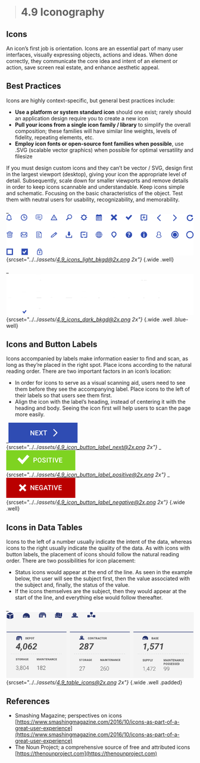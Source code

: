 > # **4.9** Iconography

## Icons

An icon’s first job is orientation. Icons are an essential part of many user interfaces, visually expressing objects, actions and ideas. When done correctly, they communicate the core idea and intent of an element or action, save screen real estate, and enhance aesthetic appeal.

## Best Practices

Icons are highly context-specific, but general best practices include:

- **Use a platform or system standard icon** should one exist; rarely should an application design require you to create a new icon
- **Pull your icons from a single icon family / library** to simplify the overall composition; these families will have similar line weights, levels of fidelity, repeating elements, etc.
- **Employ icon fonts or open-source font families when possible**, use .SVG (scalable vector graphics) when possible for optimal versatility and filesize

If you must design custom icons and they can’t be vector / SVG, design first in the largest viewport (desktop), giving your icon the appropriate level of detail. Subsequently, scale down for smaller viewports and remove details in order to keep icons scannable and understandable. Keep icons simple and schematic. Focusing on the basic characteristics of the object. Test them with neutral users for usability, recognizability, and memorability.

_![4.9 Icons](../_assets/4.9_icons_light_bkgd.png){srcset="../../_assets/4.9_icons_light_bkgd@2x.png 2x"}_
{.wide .well}

_![4.9 Icons](../_assets/4.9_icons_dark_bkgd.png){srcset="../../_assets/4.9_icons_dark_bkgd@2x.png 2x"}_
{.wide .well .blue-well}

## Icons and Button Labels

Icons accompanied by labels make information easier to find and scan, as long as they’re placed in the right spot. Place icons according to the natural reading order. There are two important factors in an icon’s location:

- In order for icons to serve as a visual scanning aid, users need to see them before they see the accompanying label. Place icons to the left of their labels so that users see them first.
- Align the icon with the label’s heading, instead of centering it with the heading and body. Seeing the icon first will help users to scan the page more easily.

_![4.9 Button](../_assets/4.9_icon_button_label_next.png){srcset="../../_assets/4.9_icon_button_label_next@2x.png 2x"}_
_![4.9 Button](../_assets/4.9_icon_button_label_positive.png){srcset="../../_assets/4.9_icon_button_label_positive@2x.png 2x"}_
_![4.9 Button](../_assets/4.9_icon_button_label_negative.png){srcset="../../_assets/4.9_icon_button_label_negative@2x.png 2x"}_
{.wide .well}

## Icons in Data Tables

Icons to the left of a number usually indicate the intent of the data, whereas icons to the right usually indicate the quality of the data. As with icons with button labels, the placement of icons should follow the natural reading order. There are two possibilities for icon placement:

- Status icons would appear at the end of the line. As seen in the example below, the user will see the subject first, then the value associated with the subject and, finally, the status of the value.
- If the icons themselves are the subject, then they would appear at the start of the line, and everything else would follow thereafter.

_![4.9 Table Icons](../_assets/4.9_table_icons.png){srcset="../../_assets/4.9_table_icons@2x.png 2x"}_
{.wide .well .padded}

## References

- Smashing Magazine; perspectives on icons [https://www.smashingmagazine.com/2016/10/icons-as-part-of-a-great-user-experience](https://www.smashingmagazine.com/2016/10/icons-as-part-of-a-great-user-experience)
- The Noun Project; a comprehensive source of free and attributed icons [https://thenounproject.com](https://thenounproject.com)
 
 